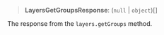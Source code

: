 > **LayersGetGroupsResponse**: (`null` \| `object`)[]

The response from the `layers.getGroups` method.

